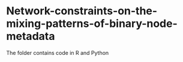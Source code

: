 # Network-constraints-on-the-mixing-patterns-of-binary-node-metadata
The folder contains code in R and Python
